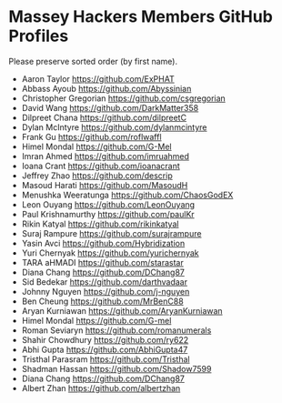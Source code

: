 # Massey Hackers Members GitHub Profiles
Please preserve sorted order (by first name).

- Aaron Taylor https://github.com/ExPHAT
- Abbass Ayoub https://github.com/Abyssinian
- Christopher Gregorian https://github.com/csgregorian
- David Wang https://github.com/DarkMatter358
- Dilpreet Chana https://github.com/dilpreetC
- Dylan McIntyre https://github.com/dylanmcintyre
- Frank Gu https://github.com/roflwaffl
- Himel Mondal https://github.com/G-Mel
- Imran Ahmed https://github.com/imruahmed
- Ioana Crant https://github.com/ioanacrant
- Jeffrey Zhao https://github.com/descrip
- Masoud Harati https://github.com/MasoudH
- Menushka Weeratunga https://github.com/ChaosGodEX
- Leon Ouyang https://github.com/LeonOuyang
- Paul Krishnamurthy https://github.com/paulKr
- Rikin Katyal https://github.com/rikinkatyal
- Suraj Rampure https://github.com/surajrampure
- Yasin Avci https://github.com/Hybridization
- Yuri Chernyak https://github.com/yurichernyak
- TARA aHMADI https://github.com/starastar
- Diana Chang https://github.com/DChang87
- Sid Bedekar https://github.com/darthvadaar
- Johnny Nguyen https://github.com/j-nguyen
- Ben Cheung https://github.com/MrBenC88
- Aryan Kurniawan https://github.com/AryanKurniawan
- Himel Mondal https://github.com/G-mel
- Roman Seviaryn https://github.com/romanumerals
- Shahir Chowdhury https://github.com/ry622
- Abhi Gupta https://github.com/AbhiGupta47
- Tristhal Parasram https://github.com/Tristhal
- Shadman Hassan https://github.com/Shadow7599
- Diana Chang https://github.com/DChang87
- Albert Zhan https://github.com/albertzhan
